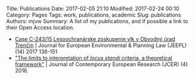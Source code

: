 Title: Publications
Date: 2017-02-05 21:10
Modified: 2017-02-24 00:10
Category: Pages
Tags: work, publications, academic
Slug: publications
Authors: mjvw
Summary: A list of my publications, and if possible a link to their Open Access location.
 
* [Case C-243/15 Lesoochranárske zoskupenie vlk v Obvodný úrad Trenčín](https://www.dropbox.com/s/wnq5w7c4l8v92c2/JEEP_014_01_vanWolferen.pdf?dl=0) | Journal for European Environmental & Planning Law (JEEPL) (14) 2017 136-151
* ["The limits to interpretation of _locus standi_ criteria, a theoretical framework"](http://bit.ly/LimitsToInterpretativeSpace "JCER") | Journal of Contemporary European Research (JCER) (4) 2016.

